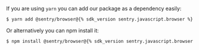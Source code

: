 If you are using `yarn` you can add our package as a dependency easily:

```bash
$ yarn add @sentry/browser@{% sdk_version sentry.javascript.browser %}
```

Or alternatively you can npm install it:

```bash
$ npm install @sentry/browser@{% sdk_version sentry.javascript.browser %}
```
